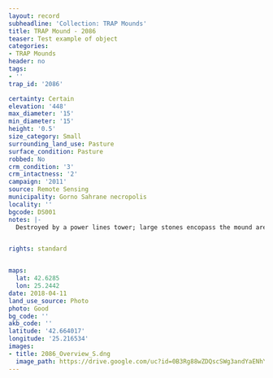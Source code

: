 ```yaml
---
layout: record
subheadline: 'Collection: TRAP Mounds'
title: TRAP Mound - 2086
teaser: Test example of object
categories:
- TRAP Mounds
header: no
tags:
- ''
trap_id: '2086'

certainty: Certain
elevation: '448'
max_diameter: '15'
min_diameter: '15'
height: '0.5'
size_category: Small
surrounding_land_use: Pasture
surface_condition: Pasture
robbed: No
crm_condition: '3'
crm_intactness: '2'
campaign: '2011'
source: Remote Sensing
municipality: Gorno Sahrane necropolis
locality: ''
bgcode: DS001
notes: |-
  Destroyed by a power lines tower; large stones encopass the mound area.


rights: standard


maps:
  lat: 42.6285
  lon: 25.2442
date: 2018-04-11
land_use_source: Photo
photo: Good
bg_code: ''
akb_code: ''
latitude: '42.664017'
longitude: '25.216534'
images:
- title: 2086_Overview_S.dng
  image_path: https://drive.google.com/uc?id=0B3Rg88wZDQscSWg3andYaENhYUk
---
```

